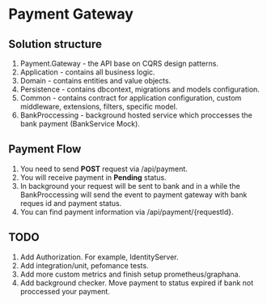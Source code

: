 # Payment Gateway

## Solution structure

1. Payment.Gateway - the API base on CQRS design patterns.
2. Application - contains all business logic.
3. Domain - contains entities and value objects.
4. Persistence - contains dbcontext, migrations and models configuration.
5. Common - contains contract for application configuration, custom middleware, extensions, filters, specific model.
6. BankProccessing - background hosted service which proccesses the bank payment (BankService Mock).

## Payment Flow

 1. You need to send **POST** request via /api/payment.
 2. You will receive payment in **Pending** status.
 3. In background your request will be sent to bank and in a while the BankProccessing will send the event to payment gateway with bank reques id and payment status.
 4. You can find payment information via /api/payment/{requestId}.

## TODO

 1. Add Authorization. For example, IdentityServer.
 2. Add integration/unit, pefomance tests.
 3. Add more custom metrics and finish setup prometheus/graphana.
 4. Add background checker. Move payment to status expired if bank not proccessed your payment.